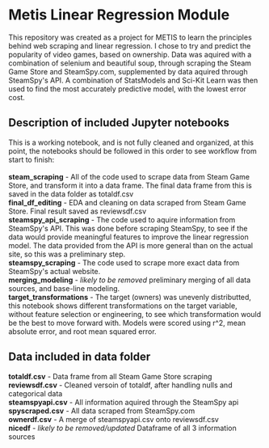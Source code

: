 # Metis Linear Regression Module
This repository was created as a project for METIS to learn the principles behind web scraping and linear regression. I chose to try and predict the popularity of video games, based on ownership. Data was aquired with a combination of selenium and beautiful soup, through scraping the Steam Game Store and SteamSpy.com, supplemented by data aquired through SteamSpy's API. A combination of StatsModels and Sci-Kit Learn was then used to find the most accurately predictive model, with the lowest error cost.  

## Description of included Jupyter notebooks
This is a working notebook, and is not fully cleaned and organized, at this point, the notebooks should be followed in this order to see workflow from start to finish:
<br>
<br>
<b>steam_scraping</b> - All of the code used to scrape data from Steam Game Store, and transform it into a data frame. The final data frame from this is saved in the data folder as totaldf.csv<br>
<b>final_df_editing</b> - EDA and cleaning on data scraped from Steam Game Store. Final result saved as reviewsdf.csv<br>
<b>steamspy_api_scraping</b> - The code used to aquire information from SteamSpy's API. This was done before scraping SteamSpy, to see if the data would provide meaningful features to improve the linear regression model. The data provided from the API is more general than on the actual site, so this was a preliminary step.<br>
<b>steamspy_scraping</b> - The code used to scrape more exact data from SteamSpy's actual website. <br>
<b>merging_modeling</b> - *likely to be removed* preliminary merging of all data sources, and base-line modeling.<br>
<b>target_transformations</b> - The target (owners) was unevenly distributted, this notebook shows different transformations on the target variable, without feature selection or engineering, to see which transformation would be the best to move forward with. Models were scored using r^2, mean absolute error, and root mean squared error.



## Data included in data folder

<b>totaldf.csv</b> - Data frame from all Steam Game Store scraping<br>
<b>reviewsdf.csv</b> - Cleaned versoin of totaldf, after handling nulls and categorical data<br>
<b>steamspyapi.csv</b> - All information aquired through the SteamSpy api<br>
<b>spyscraped.csv</b> - All data scraped from SteamSpy.com<br>
<b>ownerdf.csv</b> - A merge of steamspyapi.csv onto reviewsdf.csv<br>
<b>nicedf</b> - *likely to be removed/updated* Dataframe of all 3 information sources
